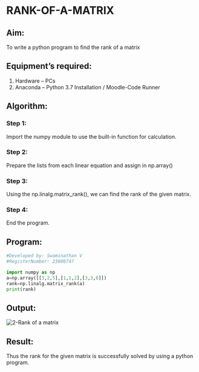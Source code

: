 # RANK-OF-A-MATRIX
## Aim:
To write a python program to find the rank of a matrix
## Equipment’s required:
1. 	Hardware – PCs
2. 	Anaconda – Python 3.7 Installation / Moodle-Code Runner
## Algorithm:
### Step 1: 
Import the numpy module to use the built-in function for calculation.

### Step 2: 
Prepare the lists from each linear equation and assign in np.array()

### Step 3:
Using the np.linalg.matrix_rank(), we can find the rank of the given matrix.
### Step 4: 
End the program.
## Program:
```python
#Developed by: Swaminathan V 
#RegisterNumber: 23000747

import numpy as np
a=np.array([[3,2,5],[1,1,2],[3,3,6]])
rank=np.linalg.matrix_rank(a)
print(rank)
```
## Output:
![2-Rank of a matrix](https://github.com/SwaminathanV23000747/RANK-OF-A-MATRIX/assets/148931113/b9eba9fb-1d33-4684-a125-10d3460346ca)

## Result:
Thus the rank for the given matrix is successfully solved by  using a python program.

